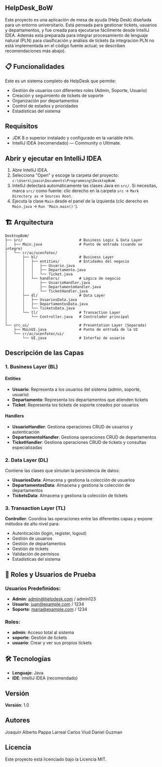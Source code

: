 ## HelpDesk_BoW

Este proyecto es una aplicación de mesa de ayuda (Help Desk) diseñada para un entorno universitario. Está pensada para gestionar tickets, usuarios y departamentos, y fue creada para ejecutarse fácilmente desde IntelliJ IDEA. Además está preparada para integrar procesamiento de lenguaje natural (PLN) para clasificación y análisis de tickets (la integración PLN no está implementada en el código fuente actual; se describen recomendaciones más abajo).

## 📋 Funcionalidades

Este es un sistema completo de HelpDesk que permite:
- Gestión de usuarios con diferentes roles (Admin, Soporte, Usuario)
- Creación y seguimiento de tickets de soporte
- Organización por departamentos
- Control de estados y prioridades
- Estadísticas del sistema

## Requisitos

- JDK 8 o superior instalado y configurado en la variable `PATH`.
- IntelliJ IDEA (recomendado) — Community o Ultimate.

## Abrir y ejecutar en IntelliJ IDEA

1. Abre IntelliJ IDEA.
2. Selecciona "Open" y escoge la carpeta del proyecto: `c:\Users\joaco\Documents\Programming\DesktopBoW`.
3. IntelliJ detectará automáticamente las clases Java en `src/`. Si necesitas, marca `src/` como fuente: clic derecho en la carpeta `src` -> `Mark Directory as` -> `Sources Root`.
4. Ejecuta la clase `Main` desde el panel de la izquierda (clic derecho en `Main.java` -> `Run 'Main.main()'`).

## 🏗️ Arquitectura

```
DesktopBoW/
├── src/                          # Business Logic & Data Layer
│   ├── Main.java                 # Punto de entrada (cuando se integre)
│   └── cr/ac/ucenfotec/
│       ├── bl/                   # Business Layer
│       │   ├── entities/         # Entidades del negocio
│       │   │   ├── Usuario.java
│       │   │   ├── Departamento.java
│       │   │   └── Ticket.java
│       │   └── handlers/         # Lógica de negocio
│       │       ├── UsuarioHandler.java
│       │       ├── DepartamentoHandler.java
│       │       └── TicketHandler.java
│       ├── dl/                   # Data Layer
│       │   ├── UsuariosData.java
│       │   ├── DepartamentosData.java
│       │   └── TicketsData.java
│       └── tl/                   # Transaction Layer
│           └── Controller.java   # Controlador principal
│
└── src_ui/                       # Presentation Layer (Separada)
    ├── MainUI.java               # Punto de entrada de la UI
    └── cr/ac/ucenfotec/ui/
        └── UI.java               # Interfaz de usuario
```

## Descripción de las Capas

### 1. Business Layer (BL)

#### Entities
- **Usuario**: Representa a los usuarios del sistema (admin, soporte, usuario)
- **Departamento**: Representa los departamentos que atienden tickets
- **Ticket**: Representa los tickets de soporte creados por usuarios

#### Handlers
- **UsuarioHandler**: Gestiona operaciones CRUD de usuarios y autenticación
- **DepartamentoHandler**: Gestiona operaciones CRUD de departamentos
- **TicketHandler**: Gestiona operaciones CRUD de tickets y consultas especializadas

### 2. Data Layer (DL)

Contiene las clases que simulan la persistencia de datos:
- **UsuariosData**: Almacena y gestiona la colección de usuarios
- **DepartamentosData**: Almacena y gestiona la colección de departamentos
- **TicketsData**: Almacena y gestiona la colección de tickets

### 3. Transaction Layer (TL)

**Controller**: Coordina las operaciones entre las diferentes capas y expone métodos de alto nivel para:
- Autenticación (login, register, logout)
- Gestión de usuarios
- Gestión de departamentos
- Gestión de tickets
- Validación de permisos
- Estadísticas del sistema

## 👥 Roles y Usuarios de Prueba

### Usuarios Predefinidos:
- **Admin**: admin@helpdesk.com / admin123
- **Usuario**: juan@example.com / 1234
- **Soporte**: maria@example.com / 1234

### Roles:
- **admin**: Acceso total al sistema
- **soporte**: Gestión de tickets
- **usuario**: Crear y ver sus propios tickets

## 🛠️ Tecnologías

- **Lenguaje**: Java
- **IDE**: IntelliJ IDEA (recomendado)

## Versión

**Versión**: 1.0

## Autores

Joaquin Alberto Pappa Larreal
Carlos Viud
Daniel Guzman

## Licencia 

Este proyecto está licenciado bajo la Licencia MIT.